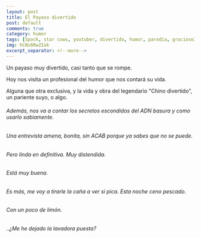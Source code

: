 ```yaml
---
layout: post
title: El Payaso divertido
post: default
comments: true
category: humor
tags: [Spock, star cows, youtuber, divertido, humor, parodia, gracioso]
img: hCNs6Rw2Iak
excerpt_separator: <!--more-->
---
```


Un payaso muy divertido, casi tanto que se rompe.

Hoy nos visita un profesional del humor que nos contará su vida.

Alguna que otra exclusiva, y la vida y obra del legendario "Chino divertido", un pariente suyo, o algo.

<!--more-->


###### Además, nos va a contar los secretos escondidos del ADN basura y como usarlo sabiamente.

###### Una entrevista amena, bonita, sin ACAB porque ya sabes que no se puede.
###### Pero linda en definitiva. Muy distendida. 
###### Está muy buena.
###### Es más, me voy a tirarle la caña a ver si pica. Esta noche ceno pescado.
###### Con un poco de limón.

###### ..¿Me he dejado la lavadora puesta?